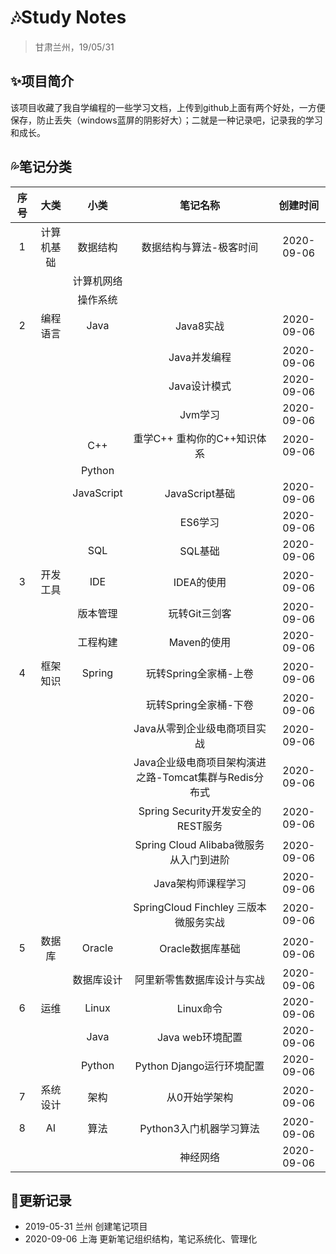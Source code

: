# :notes:Study Notes

> 甘肃兰州，19/05/31

## :sparkles:项目简介

该项目收藏了我自学编程的一些学习文档，上传到github上面有两个好处，一方便保存，防止丢失（windows蓝屏的阴影好大）；二就是一种记录吧，记录我的学习和成长。

## :sweat_drops:笔记分类

| 序号 |    大类    |    小类    |          笔记名称           | 创建时间 |
| :--: | :--------: | :--------: | :-------------------------: | :------: |
|  1   | 计算机基础 |    数据结构    |          数据结构与算法-极客时间          | 2020-09-06 |
|  |  | 计算机网络 |  | |
|  |  | 操作系统 |  | |
|  2   |  编程语言  | Java | Java8实战 | 2020-09-06 |
|  |  |  | Java并发编程 | 2020-09-06 |
|  |  |  | Java设计模式 | 2020-09-06 |
|  |  |  | Jvm学习 | 2020-09-06 |
|  |  | C++ | 重学C++ 重构你的C++知识体系 | 2020-09-06 |
|  |  | Python |  | |
|  |  | JavaScript | JavaScript基础 | 2020-09-06 |
|  |  |  | ES6学习 | 2020-09-06 |
|  |  | SQL | SQL基础 | 2020-09-06 |
|  3   |  开发工具  | IDE | IDEA的使用 | 2020-09-06 |
|  |  | 版本管理 | 玩转Git三剑客 | 2020-09-06 |
|  |  | 工程构建 | Maven的使用 | 2020-09-06 |
|  4   |  框架知识  | Spring | 玩转Spring全家桶-上卷 | 2020-09-06 |
|  |  |  | 玩转Spring全家桶-下卷 | 2020-09-06 |
|  |  |  | Java从零到企业级电商项目实战 | 2020-09-06 |
|  |  |  | Java企业级电商项目架构演进之路-Tomcat集群与Redis分布式 | 2020-09-06 |
|  |  |  | Spring Security开发安全的REST服务 | 2020-09-06 |
|  |  |  | Spring Cloud Alibaba微服务从入门到进阶 | 2020-09-06 |
|  |  |  | Java架构师课程学习 | 2020-09-06 |
|  |  |  | SpringCloud Finchley 三版本微服务实战 | 2020-09-06 |
|  5   |   数据库   | Oracle | Oracle数据库基础 | 2020-09-06 |
|  |  | 数据库设计 | 阿里新零售数据库设计与实战 | 2020-09-06 |
|  6   |    运维    | Linux | Linux命令 | 2020-09-06 |
|  |  | Java | Java web环境配置 | 2020-09-06 |
|  |  | Python | Python Django运行环境配置 | 2020-09-06 |
|  7   |  系统设计  | 架构 | 从0开始学架构 | 2020-09-06 |
|  8   |     AI     | 算法 | Python3入门机器学习算法 | 2020-09-06 |
|  |  |  | 神经网络 | 2020-09-06 |

## :dolphin:更新记录

* 2019-05-31 兰州 创建笔记项目
* 2020-09-06 上海 更新笔记组织结构，笔记系统化、管理化